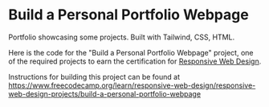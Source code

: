 # Build a Personal Portfolio Webpage

Portfolio showcasing some projects. Built with Tailwind, CSS, HTML.

Here is the code for the "Build a Personal Portfolio Webpage" project, one of the required projects to earn the certification for [Responsive Web Design](https://www.freecodecamp.org/learn/responsive-web-design/).

Instructions for building this project can be found at https://www.freecodecamp.org/learn/responsive-web-design/responsive-web-design-projects/build-a-personal-portfolio-webpage
